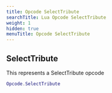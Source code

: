```yaml
---
title: Opcode SelectTribute
searchTitle: Lua Opcode SelectTribute
weight: 1
hidden: true
menuTitle: Opcode SelectTribute
---
```

## SelectTribute

This represents a SelectTribute opcode
```lua
Opcode.SelectTribute
```